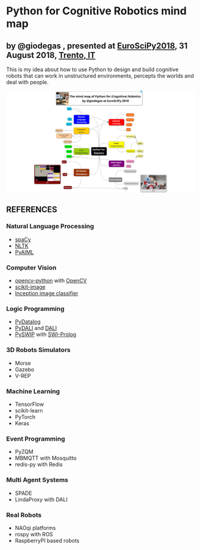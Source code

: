 # Python for Cognitive Robotics mind map

## by @giodegas , presented at [EuroSciPy2018](http://www.euroscipy.org/2018/), 31 August 2018, [Trento, IT](http://en.wikipedia.org/wiki/Trento)

This is my idea about how to use Python to design and build cognitive robots that can work in unstructured environments, percepts the worlds and deal with people.

![Python for Cognitive Robotics Mind Map](PythonForCognitiveRobotics.png)

## REFERENCES

### Natural Language Processing

* [spaCy](http://spacy.io)
* [NLTK](http://www.nltk.org)
* [PyAIML](http://github.com/cdwfs/pyaiml)

### Computer Vision

* [opencv-python](http://github.com/skvark/opencv-python) with [OpenCV](http://opencv.org)
* [scikit-image](http://scikit-image.org)
* [Inception image classifier](http://www.tensorflow.org/tutorials/images/image_recognition)

### Logic Programming

* [PyDatalog](http://sites.google.com/site/pydatalog/home)
* [PyDALI](http://github.com/AAAI-DISIM-UnivAQ/PyDALI) and [DALI](http://github.com/AAAI-DISIM-UnivAQ/DALI)
* [PySWIP](http://github.com/yuce/pyswip) with [SWI-Prolog](http://www.swi-prolog.org)

### 3D Robots Simulators

* Morse
* Gazebo
* V-REP

### Machine Learning

* TensorFlow
* scikit-learn
* PyTorch
* Keras

### Event Programming

* PyZQM
* MBMQTT with Mosquitto
* redis-py with Redis

### Multi Agent Systems

* SPADE
* LindaProxy with DALI

### Real Robots

* NAOqi platforms
* rospy with ROS
* RaspberryPI based robots
